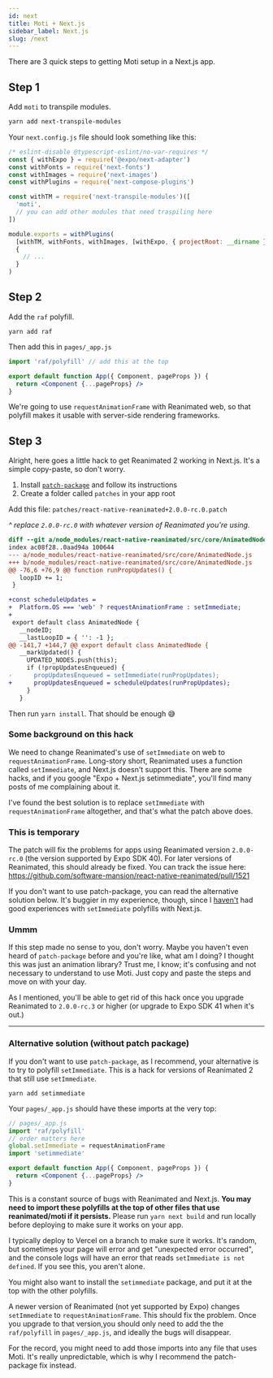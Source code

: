 ```yaml
---
id: next
title: Moti + Next.js
sidebar_label: Next.js
slug: /next
---
```


There are 3 quick steps to getting Moti setup in a Next.js app.

## Step 1

Add `moti` to transpile modules.

```sh
yarn add next-transpile-modules
```

Your `next.config.js` file should look something like this:

```js
/* eslint-disable @typescript-eslint/no-var-requires */
const { withExpo } = require('@expo/next-adapter')
const withFonts = require('next-fonts')
const withImages = require('next-images')
const withPlugins = require('next-compose-plugins')

const withTM = require('next-transpile-modules')([
  'moti',
  // you can add other modules that need traspiling here
])

module.exports = withPlugins(
  [withTM, withFonts, withImages, [withExpo, { projectRoot: __dirname }]],
  {
    // ...
  }
)
```

## Step 2

Add the `raf` polyfill.

`yarn add raf`

Then add this in `pages/_app.js`

```jsx
import 'raf/polyfill' // add this at the top

export default function App({ Component, pageProps }) {
  return <Component {...pageProps} />
}
```

We're going to use `requestAnimationFrame` with Reanimated web, so that polyfill makes it usable with server-side rendering frameworks.

## Step 3

Alright, here goes a little hack to get Reanimated 2 working in Next.js. It's a simple copy-paste, so don't worry.

1. Install [`patch-package`](https://www.npmjs.com/package/patch-package) and follow its instructions
2. Create a folder called `patches` in your app root

Add this file: `patches/react-native-reanimated+2.0.0-rc.0.patch`

_^ replace `2.0.0-rc.0` with whatever version of Reanimated you're using._

```diff
diff --git a/node_modules/react-native-reanimated/src/core/AnimatedNode.js b/node_modules/react-native-reanimated/src/core/AnimatedNode.js
index ac08f28..0aad94a 100644
--- a/node_modules/react-native-reanimated/src/core/AnimatedNode.js
+++ b/node_modules/react-native-reanimated/src/core/AnimatedNode.js
@@ -76,6 +76,9 @@ function runPropUpdates() {
   loopID += 1;
 }

+const scheduleUpdates =
+  Platform.OS === 'web' ? requestAnimationFrame : setImmediate;
+
 export default class AnimatedNode {
   __nodeID;
   __lastLoopID = { '': -1 };
@@ -141,7 +144,7 @@ export default class AnimatedNode {
   __markUpdated() {
     UPDATED_NODES.push(this);
     if (!propUpdatesEnqueued) {
-      propUpdatesEnqueued = setImmediate(runPropUpdates);
+      propUpdatesEnqueued = scheduleUpdates(runPropUpdates);
     }
   }
```

Then run `yarn install`. That should be enough 😅

### Some background on this hack

We need to change Reanimated's use of `setImmediate` on web to `requestAnimationFrame`. Long-story short, Reanimated uses a function called `setImmediate`, and Next.js doesn't support this. There are some hacks, and if you google "Expo + Next.js setimmediate", you'll find many posts of me complaining about it.

I've found the best solution is to replace `setImmediate` with `requestAnimationFrame` altogether, and that's what the patch above does.

### This is temporary

The patch will fix the problems for apps using Reanimated version `2.0.0-rc.0` (the version supported by Expo SDK 40). For later versions of Reanimated, this should already be fixed. You can track the issue here: https://github.com/software-mansion/react-native-reanimated/pull/1521

If you don't want to use patch-package, you can read the alternative solution below. It's buggier in my experience, though, since I [haven't](https://github.com/expo/expo/issues/7996) had good experiences with `setImmediate` polyfills with Next.js.

### Ummm

If this step made no sense to you, don't worry. Maybe you haven't even heard of `patch-package` before and you're like, what am I doing? I thought this was just an animation library? Trust me, I know; it's confusing and not necessary to understand to use Moti. Just copy and paste the steps and move on with your day.

As I mentioned, you'll be able to get rid of this hack once you upgrade Reanimated to `2.0.0-rc.3` or higher (or upgrade to Expo SDK 41 when it's out.)

---

### Alternative solution (without patch package)

If you don't want to use `patch-package`, as I recommend, your alternative is to try to polyfill `setImmediate`. This is a hack for versions of Reanimated 2 that still use `setImmediate`.

`yarn add setimmediate`

Your `pages/_app.js` should have these imports at the very top:

```jsx
// pages/_app.js
import 'raf/polyfill'
// order matters here
global.setImmediate = requestAnimationFrame
import 'setimmediate'

export default function App({ Component, pageProps }) {
  return <Component {...pageProps} />
}
```

This is a constant source of bugs with Reanimated and Next.js. **You may need to import these polyfills at the top of other files that use reanimated/moti if it persists.** Please run `yarn next build` and run locally before deploying to make sure it works on your app.

I typically deploy to Vercel on a branch to make sure it works. It's random, but sometimes your page will error and get "unexpected error occurred", and the console logs will have an error that reads `setImmediate is not defined`. If you see this, you aren't alone.

You might also want to install the `setimmediate` package, and put it at the top with the other polyfills.

A newer version of Reanimated (not yet supported by Expo) changes `setImmediate` to `requestAnimationFrame`. This should fix the problem. Once you upgrade to that version,you should only need to add the the `raf/polyfill` in `pages/_app.js`, and ideally the bugs will disappear.

For the record, you might need to add those imports into any file that uses Moti. It's really unpredictable, which is why I recommend the patch-package fix instead.

<!--

# Possible errors

## Null/undefined to object

When using Moti with Next.js, you might see this error:

```sh
TypeError: Cannot convert undefined or null to objec
```

Relevant issue [here](https://github.com/nandorojo/moti/issues/10).

The solution is to make sure your `babel.config.js` exports a function, following the expo docs. It should look like this:

```js
// ✅ works
module.exports = function (api) {
  api.cache(false)
  return {
    presets: ['@expo/next-adapter/babel'],
    plugins: ['react-native-reanimated/plugin'],
  }
}

// 😡 breaks
module.exports = {
  presets: ['@expo/next-adapter/babel'],
  plugins: ['react-native-reanimated/plugin'],
}
```
-->
